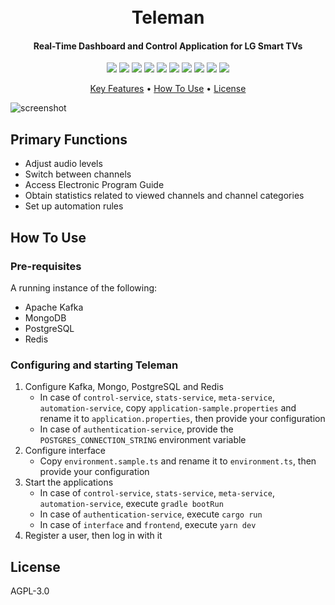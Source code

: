 <h1 align="center">
  <br>
  Teleman
  <br>
</h1>

<h4 align="center">Real-Time Dashboard and Control Application for LG Smart TVs</h4>

<p align="center">
    <img src="https://img.shields.io/badge/Node.js-43853D?style=for-the-badge&logo=node.js&logoColor=white">
    <img src="https://img.shields.io/badge/TypeScript-007ACC?style=for-the-badge&logo=typescript&logoColor=white">
    <img src="https://img.shields.io/badge/Java-ED8B00?style=for-the-badge&logo=openjdk&logoColor=white">
    <img src="https://img.shields.io/badge/Spring-6DB33F?style=for-the-badge&logo=spring&logoColor=white">
    <img src="https://img.shields.io/badge/Rust-000000?style=for-the-badge&logo=rust&logoColor=white">
    <img src="https://img.shields.io/badge/React-20232A?style=for-the-badge&logo=react&logoColor=61DAFB">
    <img src="https://img.shields.io/badge/Redux-593D88?style=for-the-badge&logo=redux&logoColor=white">
    <img src="https://img.shields.io/badge/MongoDB-4EA94B?style=for-the-badge&logo=mongodb&logoColor=white">
    <img src="https://img.shields.io/badge/PostgreSQL-316192?style=for-the-badge&logo=postgresql&logoColor=white">
    <img src="https://img.shields.io/badge/redis-%23DD0031.svg?&style=for-the-badge&logo=redis&logoColor=white">
</p>
<p align="center">
  <a href="#key-features">Key Features</a> •
  <a href="#how-to-use">How To Use</a> •
  <a href="#license">License</a>
</p>

![screenshot](https://pbs.twimg.com/media/Fk58TonXgAE8ooB?format=jpg)

## Primary Functions

* Adjust audio levels
* Switch between channels
* Access Electronic Program Guide
* Obtain statistics related to viewed channels and channel categories
* Set up automation rules

## How To Use

### Pre-requisites

A running instance of the following:

* Apache Kafka
* MongoDB
* PostgreSQL
* Redis

### Configuring and starting Teleman

1. Configure Kafka, Mongo, PostgreSQL and Redis
    * In case of `control-service`, `stats-service`, `meta-service`, `automation-service`, copy `application-sample.properties` and rename it to `application.properties`, then provide your configuration
    * In case of `authentication-service`, provide the `POSTGRES_CONNECTION_STRING` environment variable
2. Configure interface
    * Copy `environment.sample.ts` and rename it to `environment.ts`, then provide your configuration
3. Start the applications
    * In case of `control-service`, `stats-service`, `meta-service`, `automation-service`, execute `gradle bootRun`
    * In case of `authentication-service`, execute `cargo run`
    * In case of `interface` and `frontend`, execute `yarn dev`
4. Register a user, then log in with it

## License

AGPL-3.0
